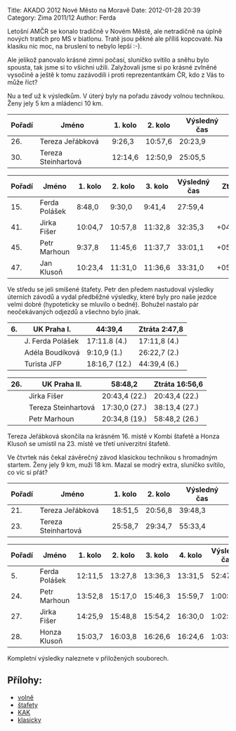 Title: AKADO 2012 Nové Město na Moravě
Date: 2012-01-28 20:39
Category: Zima 2011/12
Author: Ferda

Letošní AMČR se konalo tradičně v Novém Městě, ale netradičně na úplně nových tratích pro MS v biatlonu. Tratě jsou pěkné ale příliš kopcovaté. Na klasiku nic moc, na bruslení to nebylo lepší :-).

Ale jelikož panovalo krásné zimní počasí, sluníčko svítilo a sněhu bylo spousta, tak jsme si to všichni užili. Zalyžovali jsme si po krásné zvlněné vysočině a ještě k tomu zazávodili i proti reprezentantkám ČR, kdo z Vás to může říct?

Nu a teď už k výsledkům. V úterý byly na pořadu závody volnou technikou. Ženy jely 5 km a mládenci 10 km.

| Pořadí | Jméno               | 1. kolo | 2. kolo | Výsledný čas |
|--------|---------------------|---------|---------|--------------|
| 26.    | Tereza Jeřábková    | 9:26,3  | 10:57,6 | 20:23,9      |
| 30.    | Tereza Steinhartová | 12:14,6 | 12:50,9 | 25:05,5      |

| Pořadí | Jméno         | 1. kolo | 2. kolo | 3. kolo | Výsledný čas | Ztráta   |
|--------|---------------|---------|---------|---------|--------------|----------|
| 15.    | Ferda Polášek | 8:48,0  | 9:30,0  | 9:41,4  | 27:59,4      |          |
| 41.    | Jirka Fišer   | 10:04,7 | 10:57,8 | 11:32,8 | 32:35,3      | +04:35,9 |
| 45.    | Petr Marhoun  | 9:37,8  | 11:45,6 | 11:37,7 | 33:01,1      | +05:01,7 |
| 47.    | Jan Klusoň    | 10:23,4 | 11:31,0 | 11:36,6 | 33:31,0      | +05:31,6 |

Ve středu se jeli smíšené štafety. Petr den předem nastudoval výsledky úterních závodů a vydal předběžné výsledky, které byly pro naše jezdce velmi dobré (hypoteticky se mluvilo o bedně). Bohužel nastalo pár neočekávaných odjezdů a všechno bylo jinak.

| 6. | UK Praha I.      | 44:39,4       | Ztráta 2:47,8 |
|----|------------------|---------------|---------------|
|    | J. Ferda Polášek | 17:11.8 (4.)  | 17:11,8 (4.)  |
|    | Adéla Boudíková  | 9:10,9 (1.)   | 26:22,7 (2.)  |
|    | Turista JFP      | 18:16,7 (12.) | 44:39,4 (6.)  |

| 26. | UK Praha II.        | 58:48,2       | Ztráta 16:56,6 |
|-----|---------------------|---------------|----------------|
|     | Jirka Fišer         | 20:43,4 (22.) | 20:43,4 (22.)  |
|     | Tereza Steinhartová | 17:30,0 (27.) | 38:13,4 (27.)  |
|     | Petr Marhoun        | 20:34,8 (19.) | 58:48,2 (26.)  |

Tereza Jeřábková skončila na krásném 16. místě v Kombi štafetě a Honza Klusoň se umístil na 23. místě ve třetí univerzitní štafetě.

Ve čtvrtek nás čekal závěrečný závod klasickou technikou s hromadným startem. Ženy jely 9 km, muži 18 km. Mazal se modrý extra, sluníčko svítilo, co víc si přát?

| Pořadí | Jméno               | 1. kolo | 2. kolo | Výsledný čas |
|--------|---------------------|---------|---------|--------------|
| 21.    | Tereza Jeřábková    | 18:51,5 | 20:56,8 | 39:48,3      |
| 23.    | Tereza Steinhartová | 25:58,7 | 29:34,7 | 55:33,4      |

| Pořadí | Jméno         | 1. kolo | 2. kolo | 3. kolo | 4. kolo | Výsledný čas | Ztráta    |
|--------|---------------|---------|---------|---------|---------|--------------|-----------|
| 5.     | Ferda Polášek | 12:11,5 | 13:27,8 | 13:36,3 | 13:31,5 | 52:47,1      |           |
| 24.    | Petr Marhoun  | 13:52,8 | 15:17,0 | 15:46,3 | 15:59,7 | 1:00:55,7    | + 08:08,6 |
| 27.    | Jirka Fišer   | 14:25,9 | 15:48,8 | 15:54,2 | 16:30,0 | 1:02:36,9    | + 09:49,8 |
| 28.    | Honza Klusoň  | 15:03,7 | 16:03,8 | 16:26,6 | 16:24,6 | 1:03:58,3    | + 11:11,6 |

Kompletní výsledky naleznete v přiložených souborech.

Přílohy:
--------

- [volně]({static}/static/zima-2011-12/amcrvolne-v-120124.pdf)
- [štafety]({static}/static/zima-2011-12/amcrstafety-v-120125.pdf)
- [KAK]({static}/static/zima-2011-12/amcr-kak-v-120125.pdf)
- [klasicky]({static}/static/zima-2011-12/amcrklasicky-v-120126.pdf)
